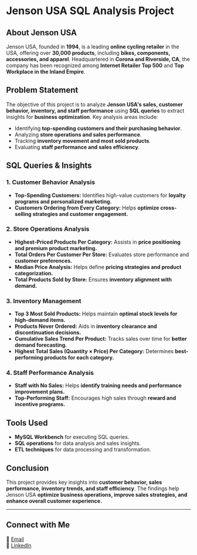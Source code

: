 # Jenson USA SQL Analysis Project

## About Jenson USA
Jenson USA, founded in **1994**, is a leading **online cycling retailer** in the USA, offering over **30,000 products**, including **bikes, components, accessories, and apparel**. Headquartered in **Corona and Riverside, CA**, the company has been recognized among **Internet Retailer Top 500** and **Top Workplace in the Inland Empire**.

## Problem Statement
The objective of this project is to analyze **Jenson USA's sales, customer behavior, inventory, and staff performance** using **SQL queries** to extract insights for **business optimization**. Key analysis areas include:
- Identifying **top-spending customers and their purchasing behavior**.
- Analyzing **store operations and sales performance**.
- Tracking **inventory movement and most sold products**.
- Evaluating **staff performance and sales efficiency**.

## SQL Queries & Insights
### **1. Customer Behavior Analysis**
- **Top-Spending Customers:** Identifies high-value customers for **loyalty programs and personalized marketing.**
- **Customers Ordering from Every Category:** Helps **optimize cross-selling strategies and customer engagement.**

### **2. Store Operations Analysis**
- **Highest-Priced Products Per Category:** Assists in **price positioning and premium product marketing.**
- **Total Orders Per Customer Per Store:** Evaluates store performance and **customer preferences.**
- **Median Price Analysis:** Helps define **pricing strategies and product categorization.**
- **Total Products Sold by Store:** Ensures **inventory alignment with demand.**

### **3. Inventory Management**
- **Top 3 Most Sold Products:** Helps maintain **optimal stock levels for high-demand items.**
- **Products Never Ordered:** Aids in **inventory clearance and discontinuation decisions.**
- **Cumulative Sales Trend Per Product:** Tracks sales over time for **better demand forecasting.**
- **Highest Total Sales (Quantity × Price) Per Category:** Determines **best-performing products for each category.**

### **4. Staff Performance Analysis**
- **Staff with No Sales:** Helps **identify training needs and performance improvement plans.**
- **Top-Performing Staff:** Encourages high sales through **reward and incentive programs.**

## Tools Used
- **MySQL Workbench** for executing SQL queries.
- **SQL operations** for data analysis and sales insights.
- **ETL techniques** for data processing and transformation.

## Conclusion
This project provides key insights into **customer behavior, sales performance, inventory trends, and staff efficiency**. The findings help Jenson USA **optimize business operations, improve sales strategies, and enhance overall customer experience.**

---
## Connect with Me
📧 [Email](mailto:abhishekpandeyofficiall@gmail.com)  
🔗 [LinkedIn](https://www.linkedin.com/in/abhishek-pandey1322/)
